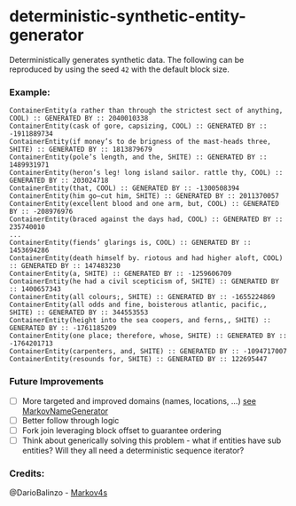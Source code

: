 # deterministic-synthetic-entity-generator

Deterministically generates synthetic data. The following can be reproduced by using the seed `42` with the default block size.

### Example:
```
ContainerEntity(a rather than through the strictest sect of anything, COOL) :: GENERATED BY :: 2040010338
ContainerEntity(cask of gore, capsizing, COOL) :: GENERATED BY :: -1911889734
ContainerEntity(if money’s to de brigness of the mast-heads three, SHITE) :: GENERATED BY :: 1813879679
ContainerEntity(pole’s length, and the, SHITE) :: GENERATED BY :: 1489931971
ContainerEntity(heron’s leg! long island sailor. rattle thy, COOL) :: GENERATED BY :: 203024718
ContainerEntity(that, COOL) :: GENERATED BY :: -1300508394
ContainerEntity(him go—cut him, SHITE) :: GENERATED BY :: 2011370057
ContainerEntity(excellent blood and one arm, but, COOL) :: GENERATED BY :: -208976976
ContainerEntity(braced against the days had, COOL) :: GENERATED BY :: 235740010
...
ContainerEntity(fiends’ glarings is, COOL) :: GENERATED BY :: 1453694286
ContainerEntity(death himself by. riotous and had higher aloft, COOL) :: GENERATED BY :: 147483230
ContainerEntity(a, SHITE) :: GENERATED BY :: -1259606709
ContainerEntity(he had a civil scepticism of, SHITE) :: GENERATED BY :: 1400657343
ContainerEntity(all colours;, SHITE) :: GENERATED BY :: -1655224869
ContainerEntity(all odds and fine, boisterous atlantic, pacific,, SHITE) :: GENERATED BY :: 344553553
ContainerEntity(height into the sea coopers, and ferns,, SHITE) :: GENERATED BY :: -1761185209
ContainerEntity(one place; therefore, whose, SHITE) :: GENERATED BY :: -1764201713
ContainerEntity(carpenters, and, SHITE) :: GENERATED BY :: -1094717007
ContainerEntity(resounds for, SHITE) :: GENERATED BY :: 122695447
```

### Future Improvements
- [ ] More targeted and improved domains (names, locations, ...) [see MarkovNameGenerator](https://github.com/Tw1ddle/MarkovNameGenerator)
- [ ] Better follow through logic
- [ ] Fork join leveraging block offset to guarantee ordering
- [ ] Think about generically solving this problem - what if entities have sub entities? Will they all need a deterministic sequence iterator?

### Credits:
@DarioBalinzo - [Markov4s](https://github.com/DarioBalinzo/Markov4s)

